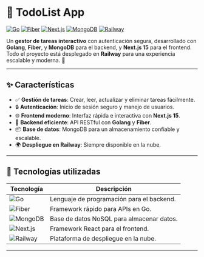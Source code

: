 # 📝 TodoList App

[![Go](https://img.shields.io/badge/Go-1.21-blue?logo=go&logoColor=white)](https://golang.org)
[![Fiber](https://img.shields.io/badge/Fiber-2.x-lightblue?logo=fiber&logoColor=white)](https://gofiber.io)
[![Next.js](https://img.shields.io/badge/Next.js-15-black?logo=next.js&logoColor=white)](https://nextjs.org)
[![MongoDB](https://img.shields.io/badge/MongoDB-6.0-green?logo=mongodb&logoColor=white)](https://www.mongodb.com)
[![Railway](https://img.shields.io/badge/Deployed_on-Railway-purple?logo=railway&logoColor=white)](https://railway.app)

Un **gestor de tareas interactivo** con autenticación segura, desarrollado con **Golang**, **Fiber**, y **MongoDB** para el backend, y **Next.js 15** para el frontend. Todo el proyecto está desplegado en **Railway** para una experiencia escalable y moderna. 🎯

---

## ✨ Características

- ✅ **Gestión de tareas**: Crear, leer, actualizar y eliminar tareas fácilmente.
- 🔒 **Autenticación**: Inicio de sesión seguro y manejo de usuarios.
- 🌐 **Frontend moderno**: Interfaz rápida e interactiva con **Next.js 15**.
- 🚀 **Backend eficiente**: API RESTful con **Golang** y **Fiber**.
- 📦 **Base de datos**: MongoDB para un almacenamiento confiable y escalable.
- 🌍 **Despliegue en Railway**: Siempre disponible en la nube.

---

## 🚀 Tecnologías utilizadas

| Tecnología       | Descripción                                     |
|-------------------|-------------------------------------------------|
| ![Go](https://img.shields.io/badge/Go-1.21-blue?logo=go&logoColor=white) | Lenguaje de programación para el backend. |
| ![Fiber](https://img.shields.io/badge/Fiber-2.x-lightblue?logo=fiber&logoColor=white) | Framework rápido para APIs en Go. |
| ![MongoDB](https://img.shields.io/badge/MongoDB-6.0-green?logo=mongodb&logoColor=white) | Base de datos NoSQL para almacenar datos. |
| ![Next.js](https://img.shields.io/badge/Next.js-15-black?logo=next.js&logoColor=white) | Framework React para el frontend. |
| ![Railway](https://img.shields.io/badge/Railway-Deployed-purple?logo=railway&logoColor=white) | Plataforma de despliegue en la nube. |

---
